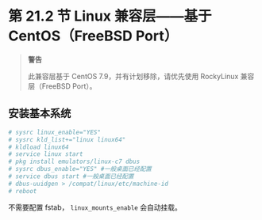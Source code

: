 # 第 21.2 节 Linux 兼容层——基于 CentOS（FreeBSD Port）

>**警告**
>
>此兼容层基于 CentOS 7.9，并有计划移除，请优先使用 RockyLinux 兼容层（FreeBSD Port）。

## 安装基本系统

```sh
# sysrc linux_enable="YES"
# sysrc kld_list+="linux linux64"
# kldload linux64
# service linux start
# pkg install emulators/linux-c7 dbus
# sysrc dbus_enable="YES" #一般桌面已经配置
# service dbus start #一般桌面已经配置
# dbus-uuidgen > /compat/linux/etc/machine-id
# reboot
```


不需要配置 fstab， `linux_mounts_enable` 会自动挂载。




